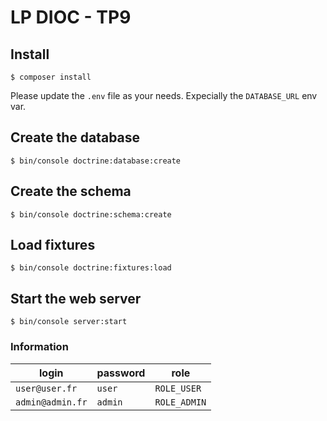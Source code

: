 # LP DIOC - TP9

## Install

`$ composer install`

Please update the `.env` file as your needs. Expecially the `DATABASE_URL` env var.

## Create the database

`$ bin/console doctrine:database:create`

## Create the schema

`$ bin/console doctrine:schema:create`

## Load fixtures

`$ bin/console doctrine:fixtures:load`

## Start the web server

`$ bin/console server:start`

### Information

| login | password | role       |
|-------|----------|------------|
| `user@user.fr`   | `user`     | `ROLE_USER`  |
| `admin@admin.fr` | `admin`    | `ROLE_ADMIN` |
